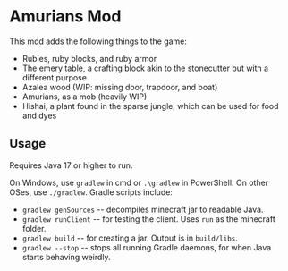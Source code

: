 # Amurians Mod

This mod adds the following things to the game:
- Rubies, ruby blocks, and ruby armor
- The emery table, a crafting block akin to the stonecutter but with a different purpose
- Azalea wood (WIP: missing door, trapdoor, and boat)
- Amurians, as a mob (heavily WIP)
- Hishai, a plant found in the sparse jungle, which can be used for food and dyes

## Usage

Requires Java 17 or higher to run.

On Windows, use `gradlew` in cmd or `.\gradlew` in PowerShell. On other OSes, use `./gradlew`.
Gradle scripts include:
- `gradlew genSources` -- decompiles minecraft jar to readable Java.
- `gradlew runClient` -- for testing the client. Uses `run` as the minecraft folder.
- `gradlew build` -- for creating a jar. Output is in `build/libs`.
- `gradlew --stop` -- stops all running Gradle daemons, for when Java starts behaving weirdly.
